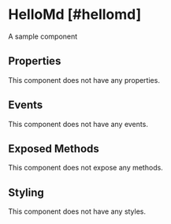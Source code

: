 # HelloMd [#hellomd]

A sample component

## Properties

This component does not have any properties.

## Events

This component does not have any events.

## Exposed Methods

This component does not expose any methods.

## Styling

This component does not have any styles.
